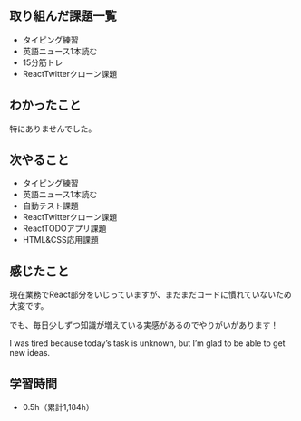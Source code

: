 ## 取り組んだ課題一覧
- タイピング練習
- 英語ニュース1本読む
- 15分筋トレ
- ReactTwitterクローン課題
## わかったこと
特にありませんでした。
## 次やること
- タイピング練習
- 英語ニュース1本読む
- 自動テスト課題
- ReactTwitterクローン課題
- ReactTODOアプリ課題
- HTML&CSS応用課題
## 感じたこと
現在業務でReact部分をいじっていますが、まだまだコードに慣れていないため大変です。

でも、毎日少しずつ知識が増えている実感があるのでやりがいがあります！

I was tired because today’s task is unknown, but I’m glad to be able to get new ideas.

## 学習時間
- 0.5h（累計1,184h）
